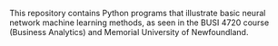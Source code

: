 This repository contains Python programs that illustrate basic neural network machine learning methods, as seen in the BUSI 4720 course (Business Analytics) and Memorial University of Newfoundland.

